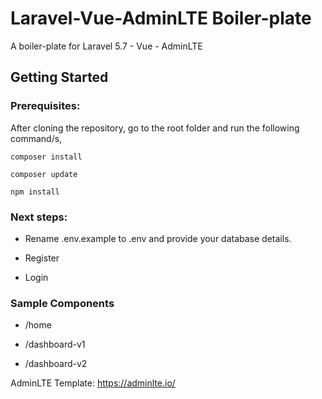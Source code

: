 # Laravel-Vue-AdminLTE Boiler-plate

A boiler-plate for Laravel 5.7 - Vue - AdminLTE

## Getting Started

### Prerequisites:

After cloning the repository, go to the root folder and run the following command/s, 

```
composer install
```

```
composer update
```

```
npm install
```

### Next steps:
  
* Rename .env.example to .env and provide your database details.  

* Register

* Login

### Sample Components

* /home

* /dashboard-v1

* /dashboard-v2

AdminLTE Template: https://adminlte.io/
